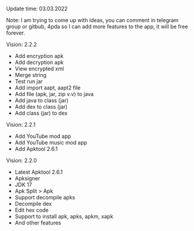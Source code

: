 Update time: 03.03.2022

Note: I am trying to come up with ideas, you can comment in telegram group or gitbub, 4pda so I can add more features to the app, it will be free forever.

Vision: 2.2.2

   + Add encryption apk
   + Add decryption apk
   + View encrypted xml
   + Merge string
   + Test run jar
   + Add import aapt, aapt2 file
   + Add file (apk, jar, zip v.v) to java
   + Add java to class (jar) <beta>
   + Add dex to class (jar)
   + Add class (jar) to dex

Vision: 2.2.1

   + Add YouTube mod app
   + Add YouTube music mod app
   + Add Apktool 2.6.1

Vision: 2.2.0

   + Latest Apktool 2.6.1 
   + Apksigner 
   + JDK 17 
   + Apk Split > Apk 
   + Support decompile apks 
   + Decompile dex 
   + Edit hex code 
   + Support to install apk, apks, apkm, xapk
   + And other features
